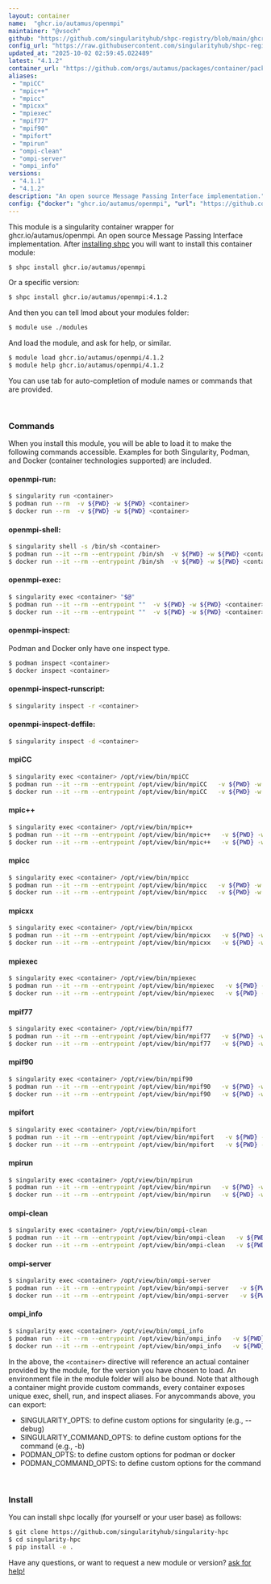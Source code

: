 ```yaml
---
layout: container
name:  "ghcr.io/autamus/openmpi"
maintainer: "@vsoch"
github: "https://github.com/singularityhub/shpc-registry/blob/main/ghcr.io/autamus/openmpi/container.yaml"
config_url: "https://raw.githubusercontent.com/singularityhub/shpc-registry/main/ghcr.io/autamus/openmpi/container.yaml"
updated_at: "2025-10-02 02:59:45.022489"
latest: "4.1.2"
container_url: "https://github.com/orgs/autamus/packages/container/package/openmpi"
aliases:
 - "mpiCC"
 - "mpic++"
 - "mpicc"
 - "mpicxx"
 - "mpiexec"
 - "mpif77"
 - "mpif90"
 - "mpifort"
 - "mpirun"
 - "ompi-clean"
 - "ompi-server"
 - "ompi_info"
versions:
 - "4.1.1"
 - "4.1.2"
description: "An open source Message Passing Interface implementation."
config: {"docker": "ghcr.io/autamus/openmpi", "url": "https://github.com/orgs/autamus/packages/container/package/openmpi", "maintainer": "@vsoch", "description": "An open source Message Passing Interface implementation.", "latest": {"4.1.2": "sha256:bdd2678d73198138b3dbda082ea658cbc78fd6928497a8a8fb7cd54c3130ebd4"}, "tags": {"4.1.1": "sha256:571e607db699301e56d064f11e8c4d9f33bced922da04e018d679bf57649b7f4", "4.1.2": "sha256:bdd2678d73198138b3dbda082ea658cbc78fd6928497a8a8fb7cd54c3130ebd4"}, "aliases": {"mpiCC": "/opt/view/bin/mpiCC", "mpic++": "/opt/view/bin/mpic++", "mpicc": "/opt/view/bin/mpicc", "mpicxx": "/opt/view/bin/mpicxx", "mpiexec": "/opt/view/bin/mpiexec", "mpif77": "/opt/view/bin/mpif77", "mpif90": "/opt/view/bin/mpif90", "mpifort": "/opt/view/bin/mpifort", "mpirun": "/opt/view/bin/mpirun", "ompi-clean": "/opt/view/bin/ompi-clean", "ompi-server": "/opt/view/bin/ompi-server", "ompi_info": "/opt/view/bin/ompi_info"}}
---
```


This module is a singularity container wrapper for ghcr.io/autamus/openmpi.
An open source Message Passing Interface implementation.
After [installing shpc](#install) you will want to install this container module:


```bash
$ shpc install ghcr.io/autamus/openmpi
```

Or a specific version:

```bash
$ shpc install ghcr.io/autamus/openmpi:4.1.2
```

And then you can tell lmod about your modules folder:

```bash
$ module use ./modules
```

And load the module, and ask for help, or similar.

```bash
$ module load ghcr.io/autamus/openmpi/4.1.2
$ module help ghcr.io/autamus/openmpi/4.1.2
```

You can use tab for auto-completion of module names or commands that are provided.

<br>

### Commands

When you install this module, you will be able to load it to make the following commands accessible.
Examples for both Singularity, Podman, and Docker (container technologies supported) are included.

#### openmpi-run:

```bash
$ singularity run <container>
$ podman run --rm  -v ${PWD} -w ${PWD} <container>
$ docker run --rm  -v ${PWD} -w ${PWD} <container>
```

#### openmpi-shell:

```bash
$ singularity shell -s /bin/sh <container>
$ podman run --it --rm --entrypoint /bin/sh  -v ${PWD} -w ${PWD} <container>
$ docker run --it --rm --entrypoint /bin/sh  -v ${PWD} -w ${PWD} <container>
```

#### openmpi-exec:

```bash
$ singularity exec <container> "$@"
$ podman run --it --rm --entrypoint ""  -v ${PWD} -w ${PWD} <container> "$@"
$ docker run --it --rm --entrypoint ""  -v ${PWD} -w ${PWD} <container> "$@"
```

#### openmpi-inspect:

Podman and Docker only have one inspect type.

```bash
$ podman inspect <container>
$ docker inspect <container>
```

#### openmpi-inspect-runscript:

```bash
$ singularity inspect -r <container>
```

#### openmpi-inspect-deffile:

```bash
$ singularity inspect -d <container>
```


#### mpiCC

```bash
$ singularity exec <container> /opt/view/bin/mpiCC
$ podman run --it --rm --entrypoint /opt/view/bin/mpiCC   -v ${PWD} -w ${PWD} <container> -c " $@"
$ docker run --it --rm --entrypoint /opt/view/bin/mpiCC   -v ${PWD} -w ${PWD} <container> -c " $@"
```


#### mpic++

```bash
$ singularity exec <container> /opt/view/bin/mpic++
$ podman run --it --rm --entrypoint /opt/view/bin/mpic++   -v ${PWD} -w ${PWD} <container> -c " $@"
$ docker run --it --rm --entrypoint /opt/view/bin/mpic++   -v ${PWD} -w ${PWD} <container> -c " $@"
```


#### mpicc

```bash
$ singularity exec <container> /opt/view/bin/mpicc
$ podman run --it --rm --entrypoint /opt/view/bin/mpicc   -v ${PWD} -w ${PWD} <container> -c " $@"
$ docker run --it --rm --entrypoint /opt/view/bin/mpicc   -v ${PWD} -w ${PWD} <container> -c " $@"
```


#### mpicxx

```bash
$ singularity exec <container> /opt/view/bin/mpicxx
$ podman run --it --rm --entrypoint /opt/view/bin/mpicxx   -v ${PWD} -w ${PWD} <container> -c " $@"
$ docker run --it --rm --entrypoint /opt/view/bin/mpicxx   -v ${PWD} -w ${PWD} <container> -c " $@"
```


#### mpiexec

```bash
$ singularity exec <container> /opt/view/bin/mpiexec
$ podman run --it --rm --entrypoint /opt/view/bin/mpiexec   -v ${PWD} -w ${PWD} <container> -c " $@"
$ docker run --it --rm --entrypoint /opt/view/bin/mpiexec   -v ${PWD} -w ${PWD} <container> -c " $@"
```


#### mpif77

```bash
$ singularity exec <container> /opt/view/bin/mpif77
$ podman run --it --rm --entrypoint /opt/view/bin/mpif77   -v ${PWD} -w ${PWD} <container> -c " $@"
$ docker run --it --rm --entrypoint /opt/view/bin/mpif77   -v ${PWD} -w ${PWD} <container> -c " $@"
```


#### mpif90

```bash
$ singularity exec <container> /opt/view/bin/mpif90
$ podman run --it --rm --entrypoint /opt/view/bin/mpif90   -v ${PWD} -w ${PWD} <container> -c " $@"
$ docker run --it --rm --entrypoint /opt/view/bin/mpif90   -v ${PWD} -w ${PWD} <container> -c " $@"
```


#### mpifort

```bash
$ singularity exec <container> /opt/view/bin/mpifort
$ podman run --it --rm --entrypoint /opt/view/bin/mpifort   -v ${PWD} -w ${PWD} <container> -c " $@"
$ docker run --it --rm --entrypoint /opt/view/bin/mpifort   -v ${PWD} -w ${PWD} <container> -c " $@"
```


#### mpirun

```bash
$ singularity exec <container> /opt/view/bin/mpirun
$ podman run --it --rm --entrypoint /opt/view/bin/mpirun   -v ${PWD} -w ${PWD} <container> -c " $@"
$ docker run --it --rm --entrypoint /opt/view/bin/mpirun   -v ${PWD} -w ${PWD} <container> -c " $@"
```


#### ompi-clean

```bash
$ singularity exec <container> /opt/view/bin/ompi-clean
$ podman run --it --rm --entrypoint /opt/view/bin/ompi-clean   -v ${PWD} -w ${PWD} <container> -c " $@"
$ docker run --it --rm --entrypoint /opt/view/bin/ompi-clean   -v ${PWD} -w ${PWD} <container> -c " $@"
```


#### ompi-server

```bash
$ singularity exec <container> /opt/view/bin/ompi-server
$ podman run --it --rm --entrypoint /opt/view/bin/ompi-server   -v ${PWD} -w ${PWD} <container> -c " $@"
$ docker run --it --rm --entrypoint /opt/view/bin/ompi-server   -v ${PWD} -w ${PWD} <container> -c " $@"
```


#### ompi_info

```bash
$ singularity exec <container> /opt/view/bin/ompi_info
$ podman run --it --rm --entrypoint /opt/view/bin/ompi_info   -v ${PWD} -w ${PWD} <container> -c " $@"
$ docker run --it --rm --entrypoint /opt/view/bin/ompi_info   -v ${PWD} -w ${PWD} <container> -c " $@"
```



In the above, the `<container>` directive will reference an actual container provided
by the module, for the version you have chosen to load. An environment file in the
module folder will also be bound. Note that although a container
might provide custom commands, every container exposes unique exec, shell, run, and
inspect aliases. For anycommands above, you can export:

 - SINGULARITY_OPTS: to define custom options for singularity (e.g., --debug)
 - SINGULARITY_COMMAND_OPTS: to define custom options for the command (e.g., -b)
 - PODMAN_OPTS: to define custom options for podman or docker
 - PODMAN_COMMAND_OPTS: to define custom options for the command

<br>

### Install

You can install shpc locally (for yourself or your user base) as follows:

```bash
$ git clone https://github.com/singularityhub/singularity-hpc
$ cd singularity-hpc
$ pip install -e .
```

Have any questions, or want to request a new module or version? [ask for help!](https://github.com/singularityhub/singularity-hpc/issues)